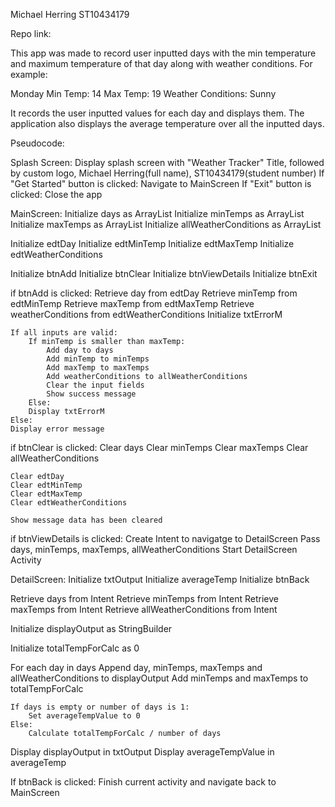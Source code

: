 Michael Herring
ST10434179

Repo link: 

This app was made to record user inputted days with the min temperature and maximum temperature of that day along with weather conditions.
For example:

Monday
Min Temp: 14
Max Temp: 19
Weather Conditions: Sunny

It records the user inputted values for each day and displays them.
The application also displays the average temperature over all the inputted days.

Pseudocode:

Splash Screen:
Display splash screen with "Weather Tracker" Title, followed by custom logo, Michael Herring(full name), ST10434179(student number)
If "Get Started" button is clicked:
  Navigate to MainScreen
If "Exit" button is clicked:
Close the app

MainScreen:
Initialize days as ArrayList<String>
Initialize minTemps as ArrayList<Int>
Initialize maxTemps as ArrayList<Int>
Initialize allWeatherConditions as ArrayList<String>

Initialize edtDay
Initialize edtMinTemp
Initialize edtMaxTemp
Initialize edtWeatherConditions

Initialize btnAdd
Initialize btnClear
Initialize btnViewDetails
Initialize btnExit

if btnAdd is clicked:
	Retrieve day from edtDay
	Retrieve minTemp from edtMinTemp
	Retrieve maxTemp from edtMaxTemp
	Retrieve weatherConditions from edtWeatherConditions
	Initialize txtErrorM
	
	If all inputs are valid:
		If minTemp is smaller than maxTemp:
			Add day to days
			Add minTemp to minTemps
			Add maxTemp to maxTemps
			Add weatherConditions to allWeatherConditions
			Clear the input fields
			Show success message
		Else:
		Display txtErrorM
	Else:
	Display error message
	
	
if btnClear is clicked:
	Clear days
	Clear minTemps
	Clear maxTemps
	Clear allWeatherConditions
	
	Clear edtDay
	Clear edtMinTemp
	Clear edtMaxTemp
	Clear edtWeatherConditions
	
	Show message data has been cleared
	
	
if btnViewDetails is clicked:
	Create Intent to navigatge to DetailScreen
	Pass days, minTemps, maxTemps, allWeatherConditions
	Start DetailScreen Activity
	
	
DetailScreen:
Initialize txtOutput
Initialize averageTemp
Initialize btnBack

Retrieve days from Intent
Retrieve minTemps from Intent
Retrieve maxTemps from Intent
Retrieve allWeatherConditions from Intent

Initialize displayOutput as StringBuilder

Initialize totalTempForCalc as 0

For each day in days
	Append day, minTemps, maxTemps and allWeatherConditions to displayOutput
	Add minTemps and maxTemps to totalTempForCalc
	
	If days is empty or number of days is 1:
		Set averageTempValue to 0
	Else:
		Calculate totalTempForCalc / number of days
		
Display displayOutput in txtOutput
Display averageTempValue in averageTemp


If btnBack is clicked:
Finish current activity and navigate back to MainScreen

	
